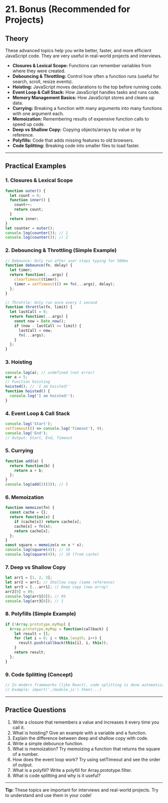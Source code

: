# 21. Bonus (Recommended for Projects)

## Theory
These advanced topics help you write better, faster, and more efficient JavaScript code. They are very useful in real-world projects and interviews.
- **Closures & Lexical Scope:** Functions can remember variables from where they were created.
- **Debouncing & Throttling:** Control how often a function runs (useful for search, scroll, resize events).
- **Hoisting:** JavaScript moves declarations to the top before running code.
- **Event Loop & Call Stack:** How JavaScript handles tasks and runs code.
- **Memory Management Basics:** How JavaScript stores and cleans up data.
- **Currying:** Breaking a function with many arguments into many functions with one argument each.
- **Memoization:** Remembering results of expensive function calls to speed up code.
- **Deep vs Shallow Copy:** Copying objects/arrays by value or by reference.
- **Polyfills:** Code that adds missing features to old browsers.
- **Code Splitting:** Breaking code into smaller files to load faster.

---

## Practical Examples

### 1. Closures & Lexical Scope
```js
function outer() {
  let count = 0;
  function inner() {
    count++;
    return count;
  }
  return inner;
}
let counter = outer();
console.log(counter()); // 1
console.log(counter()); // 2
```

### 2. Debouncing & Throttling (Simple Example)
```js
// Debounce: Only run after user stops typing for 500ms
function debounce(fn, delay) {
  let timer;
  return function(...args) {
    clearTimeout(timer);
    timer = setTimeout(() => fn(...args), delay);
  };
}

// Throttle: Only run once every 1 second
function throttle(fn, limit) {
  let lastCall = 0;
  return function(...args) {
    const now = Date.now();
    if (now - lastCall >= limit) {
      lastCall = now;
      fn(...args);
    }
  };
}
```

### 3. Hoisting
```js
console.log(a); // undefined (not error)
var a = 5;
// Function hoisting
hoisted(); // 'I am hoisted!'
function hoisted() {
  console.log('I am hoisted!');
}
```

### 4. Event Loop & Call Stack
```js
console.log('Start');
setTimeout(() => console.log('Timeout'), 0);
console.log('End');
// Output: Start, End, Timeout
```

### 5. Currying
```js
function add(a) {
  return function(b) {
    return a + b;
  };
}
console.log(add(2)(3)); // 5
```

### 6. Memoization
```js
function memoize(fn) {
  const cache = {};
  return function(x) {
    if (cache[x]) return cache[x];
    cache[x] = fn(x);
    return cache[x];
  };
}
const square = memoize(x => x * x);
console.log(square(4)); // 16
console.log(square(4)); // 16 (from cache)
```

### 7. Deep vs Shallow Copy
```js
let arr1 = [1, 2, 3];
let arr2 = arr1; // Shallow copy (same reference)
let arr3 = [...arr1]; // Deep copy (new array)
arr2[0] = 99;
console.log(arr1[0]); // 99
console.log(arr3[0]); // 1
```

### 8. Polyfills (Simple Example)
```js
if (!Array.prototype.myMap) {
  Array.prototype.myMap = function(callback) {
    let result = [];
    for (let i = 0; i < this.length; i++) {
      result.push(callback(this[i], i, this));
    }
    return result;
  };
}
```

### 9. Code Splitting (Concept)
```js
// In modern frameworks (like React), code splitting is done automatically.
// Example: import('./module.js').then(...)
```

---

## Practice Questions
1. Write a closure that remembers a value and increases it every time you call it.
2. What is hoisting? Give an example with a variable and a function.
3. Explain the difference between deep and shallow copy with code.
4. Write a simple debounce function.
5. What is memoization? Try memoizing a function that returns the square of a number.
6. How does the event loop work? Try using setTimeout and see the order of output.
7. What is a polyfill? Write a polyfill for Array.prototype.filter.
8. What is code splitting and why is it useful?

---

**Tip:** These topics are important for interviews and real-world projects. Try to understand and use them in your code! 